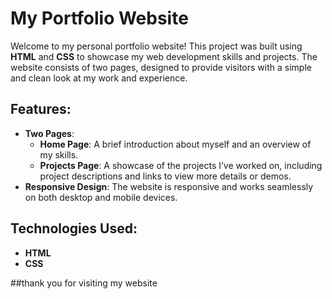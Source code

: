 # My Portfolio Website

Welcome to my personal portfolio website! This project was built using **HTML** and **CSS** to showcase my web development skills and projects. The website consists of two pages, designed to provide visitors with a simple and clean look at my work and experience.

## Features:
- **Two Pages**: 
  - **Home Page**: A brief introduction about myself and an overview of my skills.
  - **Projects Page**: A showcase of the projects I’ve worked on, including project descriptions and links to view more details or demos.
- **Responsive Design**: The website is responsive and works seamlessly on both desktop and mobile devices.

## Technologies Used:
- **HTML**
- **CSS**

##thank you for visiting my website
